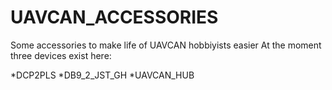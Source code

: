 # UAVCAN_ACCESSORIES
Some accessories to make life of UAVCAN hobbiyists easier
At the moment three devices exist here:

*DCP2PLS
*DB9_2_JST_GH
*UAVCAN_HUB

